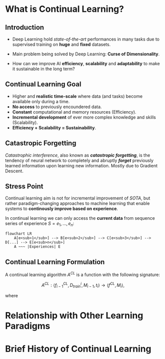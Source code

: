 # What is Continual Learning?

## Introduction 
- Deep Learning hold *state-of-the-art* performances in many tasks due to supervised training on **huge** and **fixed** datasets.

- Main problem being solved by Deep Learning: **Curse of Dimensionality**.

- How can we improve AI **efficiency**, **scalability** and **adaptability** to make it sustainable in the long term?

## Continual Learning Goal

- Higher and **realistic time-scale** where data (and tasks) become available only during a time.
- **No access** to previously encoundered data.
- **Constant** computational and memory resources (Efficiency).
- **Incremental development** of ever more complex knowledge and skills (Scalability).
- **Efficiency + Scalability = Sustainability**.


## Catastropic Forgetting 

*Catastrophic interference*, also known as ***catastropic forgetting***, is the tendency of neural network to completely and abruptly ***forget*** previously learned information upon learning new information. Mostly due to Gradient Descent. 

## Stress Point

Continual learning aim is not for incremental improvement of *SOTA*, but rather paradigm-changing approaches to machine learning that enable systems to **continously improve based on experience**.

In continual learning we can only access the **current data** from sequence series of experience $S = e_1, ..., e_n$:

```mermaid
flowchart LR
    A[e<sub>1</sub>] --> B[e<sub>2</sub>] --> C[e<sub>3</sub>] --> D[...] --> E[e<sub>n</sub>]
    A ~~~ |Experiences| E
```

## Continual Learning Formulation

A continual learning algorithm $A^{CL}$ is a function with the following signature:

$$A^{CL}: \langle f^{CL}_{i-1}, D^i_{train}, M_{i-1}, t_{i} \rangle \rightarrow \langle f^{CL}, M_{i} \rangle,$$

where 



# Relationship with Other Learning Paradigms

# Brief History of Continual Learning